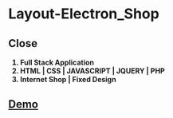 # Layout-Electron_Shop
<strong>
  <h2>Close</h2>

1. Full Stack Application  
2. HTML | CSS | JAVASCRIPT | JQUERY | PHP      
3. Internet Shop | Fixed Design
  
<a href="https://pervizsalmanov.github.io/Electron_Shop/"><h2>Demo</h2></a>
